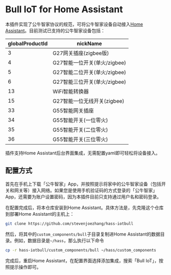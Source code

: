 # Bull IoT for Home Assistant

本插件实现了公牛智家协议的规范，可将公牛智家设备自动接入[Home Assistant](https://www.home-assistant.io)。目前测试已支持的公牛智家设备包括：

| globalProductId | nickName |
| - | - |
| 3 | G27网关插座(zigbee版) |
| 4 | G27智能一位开关(单火/zigbee) |
| 5 | G27智能二位开关(单火/zigbee) |
| 6 | G27智能三位开关(单火/zigbee) |
| 13 | WiFi智能转换器 |
| 15 | G27智能一位无线开关(zigbee) |
| 33 | G55智能网关插座 |
| 34 | G55智能开关(一位零火) |
| 35 | G55智能开关(二位零火) |
| 36 | G55智能开关(三位零火) |

插件支持Home Assistant后台界面集成，无需配置yaml即可轻松将设备接入。

## 配置方式

首先在手机上下载「公牛智家」App，并按照提示将家中的公牛智家设备（包括开关和网关等）接入网络。如果您是使用手机验证码的方式登录的「公牛智家」App，还需要为账户设置密码，因为本插件目前只支持通过用户名和密码登录。

在配置完成后，将本仓库安装到Home Assistant。具体方法是，先克隆这个仓库到部署Home Assistant的主机上：

```sh
git clone https://github.com/stevenjoezhang/hass-iotbull
```

然后，将其中的`custom_components/bull`子目录复制进Home Assistant的数据目录。例如，数据目录是`~/hass`，那么执行以下命令

```sh
cp -r hass-iotbull/custom_components/bull ~/hass/custom_components
```

完成后，重启Home Assistant，在配置界面选择添加集成，搜索「Bull IoT」，按照提示操作即可。
